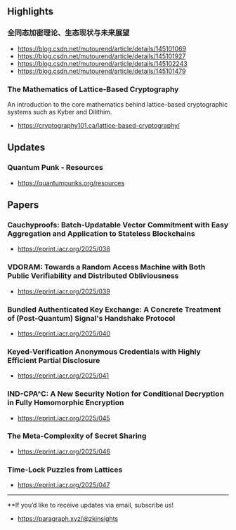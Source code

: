 ## Highlights
### 全同态加密理论、生态现状与未来展望
- <https://blog.csdn.net/mutourend/article/details/145101069>
- <https://blog.csdn.net/mutourend/article/details/145101927>
- <https://blog.csdn.net/mutourend/article/details/145102243>
- <https://blog.csdn.net/mutourend/article/details/145101479>

### The Mathematics of Lattice-Based Cryptography
An introduction to the core mathematics behind lattice-based cryptographic systems such as Kyber and Dilithim.
- <https://cryptography101.ca/lattice-based-cryptography/>
## Updates
### Quantum Punk - Resources
- <https://quantumpunks.org/resources>

## Papers
### Cauchyproofs: Batch-Updatable Vector Commitment with Easy Aggregation and Application to Stateless Blockchains
- <https://eprint.iacr.org/2025/038>
### VDORAM: Towards a Random Access Machine with Both Public Verifiability and Distributed Obliviousness
- <https://eprint.iacr.org/2025/039>
### Bundled Authenticated Key Exchange: A Concrete Treatment of (Post-Quantum) Signal's Handshake Protocol
- <https://eprint.iacr.org/2025/040>
### Keyed-Verification Anonymous Credentials with Highly Efficient Partial Disclosure
- <https://eprint.iacr.org/2025/041>
### IND-CPA^C: A New Security Notion for Conditional Decryption in Fully Homomorphic Encryption
- <https://eprint.iacr.org/2025/045>
### The Meta-Complexity of Secret Sharing
- <https://eprint.iacr.org/2025/046>
### Time-Lock Puzzles from Lattices
- <https://eprint.iacr.org/2025/047>

---
**If you’d like to receive updates via email, subscribe us!

- <https://paragraph.xyz/@zkinsights>
